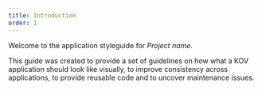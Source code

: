 ```yaml
---
title: Introduction
order: 1
---
```


Welcome to the application styleguide for *Project name*.

This guide was created to provide a set of guidelines on how what a KOV application should look like visually, to improve consistency across applications, to provide reusable code and to uncover maintenance issues.
